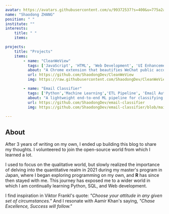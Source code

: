 ```yaml
---
avatar: https://avatars.githubusercontent.com/u/99372537?s=400&u=775a2af7ebe488e209c0d38d3cfcdb6580c90e9d&v=4
name: "Shaodong ZHANG"
position: " "
institute: ""
interests:
    title: " " 
    items:  

projects:
    title: "Projects"
    items:
        - name: "CleanWeView"
          tags: ['JavaScript', 'HTML', 'Web Development', 'UI Enhancement']
          about: "A Chrome extension that beautifies WeChat public account (微信公众号) articles for better readability."
          url: https://github.com/ShaodongDev/CleanWeView
          img: https://raw.githubusercontent.com/ShaodongDev/CleanWeView/9327d42d9d9271accb049e0ec3f5b299d3ecec48/promo/BgDemo.webp

        - name: "Email Classifier"
          tags: ['Python','Machine Learning','ETL Pipeline', 'Email Automation']
          about: "A lightweight end-to-end ML pipeline for classifying emails using TF-IDF with Random Forest or Logistic Regression, featuring a semi-supervised loop."
          url: https://github.com/ShaodongDev/email-classifier
          img: https://github.com/ShaodongDev/email-classifier/blob/main/images/image.png?raw=true
        
---
```


## About

After 3 years of writing on my own, I ended up building this blog to share my thoughts. I volunteered to join the open-source world from which I learned a lot.

I used to focus on the qualitative world, but slowly realized the importance of delving into the quantitative realm in 2021 during my master's program in Japan, where I began exploring programming on my own, and **R** has since then stayed with me. This journey has exposed me to a wider world in which I am continually learning Python, SQL, and Web development.

I find inspiration in Viktor Frankl's quote: *"Choose your attitude in any given set of circumstances."* And I resonate with Aamir Khan's saying, *"Chase Excellence, Success will follow."*
